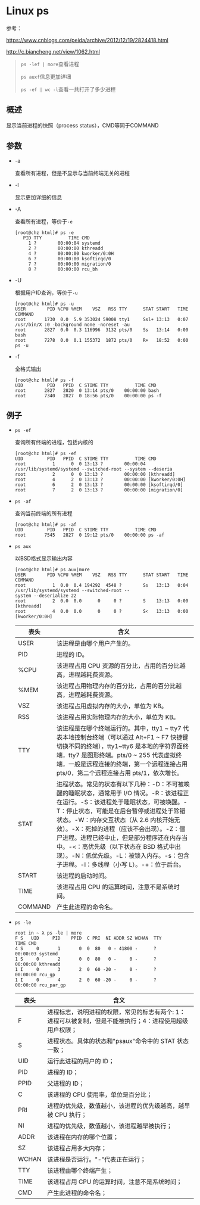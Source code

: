 # Linux ps

参考：

https://www.cnblogs.com/peida/archive/2012/12/19/2824418.html

http://c.biancheng.net/view/1062.html

> `ps -lef | more`查看进程
>
> `ps auxf`信息更加详细
>
> `ps -ef | wc -l`查看一共打开了多少进程

## 概述

显示当前进程的快照（process status），CMD等同于COMMAND

## 参数

- -a

  查看所有进程，但是不显示与当前终端无关的进程

- -l

  显示更加详细的信息

- -A

  查看所有进程，等价于`-e`

  ```
  [root@chz html]# ps -e
     PID TTY          TIME CMD
       1 ?        00:00:04 systemd
       2 ?        00:00:00 kthreadd
       4 ?        00:00:00 kworker/0:0H
       6 ?        00:00:00 ksoftirqd/0
       7 ?        00:00:00 migration/0
       8 ?        00:00:00 rcu_bh
  ```

- -U

  根据用户ID查询，等价于`-u`

  ```
  [root@chz html]# ps -u
  USER        PID %CPU %MEM    VSZ   RSS TTY      STAT START   TIME COMMAND
  root       1730  0.0  5.9 353024 59008 tty1     Ssl+ 13:13   0:07 /usr/bin/X :0 -background none -noreset -au
  root       2827  0.0  0.3 116996  3132 pts/0    Ss   13:14   0:00 bash
  root       7278  0.0  0.1 155372  1872 pts/0    R+   18:52   0:00 ps -u
  
  ```

- -f 

  全格式输出

  ```
  [root@chz html]# ps -f
  UID         PID   PPID  C STIME TTY          TIME CMD
  root       2827   2820  0 13:14 pts/0    00:00:00 bash
  root       7340   2827  0 18:56 pts/0    00:00:00 ps -f
  ```

## 例子

- `ps -ef`

  查询所有终端的进程，包括内核的

  ```
  [root@chz html]# ps -ef
  UID         PID   PPID  C STIME TTY          TIME CMD
  root          1      0  0 13:13 ?        00:00:04 /usr/lib/systemd/systemd --switched-root --system --deseria
  root          2      0  0 13:13 ?        00:00:00 [kthreadd]
  root          4      2  0 13:13 ?        00:00:00 [kworker/0:0H]
  root          6      2  0 13:13 ?        00:00:00 [ksoftirqd/0]
  root          7      2  0 13:13 ?        00:00:00 [migration/0]
  ```

- `ps -af`

  查询当前终端的所有进程

  ```
  [root@chz html]# ps -af
  UID         PID   PPID  C STIME TTY          TIME CMD
  root       7545   2827  0 19:12 pts/0    00:00:00 ps -af
  ```

- `ps aux`

  以BSD格式显示输出内容

  ```
  [root@chz html]# ps aux|more
  USER        PID %CPU %MEM    VSZ   RSS TTY      STAT START   TIME COMMAND
  root          1  0.0  0.4 194292  4548 ?        Ss   13:13   0:04 /usr/lib/systemd/systemd --switched-root --
  system --deserialize 22
  root          2  0.0  0.0      0     0 ?        S    13:13   0:00 [kthreadd]
  root          4  0.0  0.0      0     0 ?        S<   13:13   0:00 [kworker/0:0H]
  ```

  | 表头    | 含义                                                         |
  | ------- | ------------------------------------------------------------ |
  | USER    | 该进程是由哪个用户产生的。                                   |
  | PID     | 进程的 ID。                                                  |
  | %CPU    | 该进程占用 CPU 资源的百分比，占用的百分比越高，进程越耗费资源。 |
  | %MEM    | 该进程占用物理内存的百分比，占用的百分比越高，进程越耗费资源。 |
  | VSZ     | 该进程占用虚拟内存的大小，单位为 KB。                        |
  | RSS     | 该进程占用实际物理内存的大小，单位为 KB。                    |
  | TTY     | 该进程是在哪个终端运行的。其中，tty1 ~ tty7 代表本地控制台终端（可以通过 Alt+F1 ~ F7 快捷键切换不同的终端），tty1~tty6 是本地的字符界面终端，tty7 是图形终端。pts/0 ~ 255 代表虚拟终端，一般是远程连接的终端，第一个远程连接占用 pts/0，第二个远程连接占用 pts/1，依次増长。 |
  | STAT    | 进程状态。常见的状态有以下几种：-D：不可被唤醒的睡眠状态，通常用于 I/O 情况。-R：该进程正在运行。-S：该进程处于睡眠状态，可被唤醒。-T：停止状态，可能是在后台暂停或进程处于除错状态。-W：内存交互状态（从 2.6 内核开始无效）。-X：死掉的进程（应该不会出现）。-Z：僵尸进程。进程已经中止，但是部分程序还在内存当中。-<：高优先级（以下状态在 BSD 格式中出现）。-N：低优先级。-L：被锁入内存。-s：包含子进程。-l：多线程（小写 L）。-+：位于后台。 |
  | START   | 该进程的启动时间。                                           |
  | TIME    | 该进程占用 CPU 的运算时间，注意不是系统时间。                |
  | COMMAND | 产生此进程的命令名。                                         |

- `ps -le`

  ```
  root in ~ λ ps -le | more
  F S   UID     PID    PPID  C PRI  NI ADDR SZ WCHAN  TTY          TIME CMD
  4 S     0       1       0  0  80   0 - 41800 -      ?        00:00:03 systemd
  1 S     0       2       0  0  80   0 -     0 -      ?        00:00:00 kthreadd
  1 I     0       3       2  0  60 -20 -     0 -      ?        00:00:00 rcu_gp
  1 I     0       4       2  0  60 -20 -     0 -      ?        00:00:00 rcu_par_gp
  ```

  | 表头  | 含义                                                         |
  | ----- | ------------------------------------------------------------ |
  | F     | 进程标志，说明进程的权限，常见的标志有两个: 1：进程可以被复制，但是不能被执行；4：进程使用超级用户权限； |
  | S     | 进程状态。具体的状态和"psaux"命令中的 STAT 状态一致；        |
  | UID   | 运行此进程的用户的 ID；                                      |
  | PID   | 进程的 ID；                                                  |
  | PPID  | 父进程的 ID；                                                |
  | C     | 该进程的 CPU 使用率，单位是百分比；                          |
  | PRI   | 进程的优先级，数值越小，该进程的优先级越高，越早被 CPU 执行； |
  | NI    | 进程的优先级，数值越小，该进程越早被执行；                   |
  | ADDR  | 该进程在内存的哪个位置；                                     |
  | SZ    | 该进程占用多大内存；                                         |
  | WCHAN | 该进程是否运行。"-"代表正在运行；                            |
  | TTY   | 该进程由哪个终端产生；                                       |
  | TIME  | 该进程占用 CPU 的运算时间，注意不是系统时间；                |
  | CMD   | 产生此进程的命令名；                                         |
